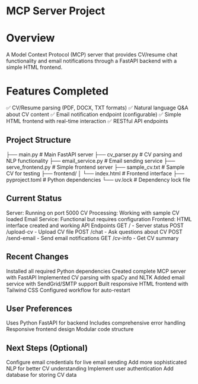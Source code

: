 # MCP Server Project

# Overview
A Model Context Protocol (MCP) server that provides CV/resume chat functionality and email notifications through a FastAPI backend with a simple HTML frontend.

# Features Completed
✅ CV/Resume parsing (PDF, DOCX, TXT formats)
✅ Natural language Q&A about CV content
✅ Email notification endpoint (configurable)
✅ Simple HTML frontend with real-time interaction
✅ RESTful API endpoints


## Project Structure
├── main.py                 # Main FastAPI server
├── cv_parser.py            # CV parsing and NLP functionality
├── email_service.py        # Email sending service
├── serve_frontend.py       # Simple frontend server
├── sample_cv.txt          # Sample CV for testing
├── frontend/
│   └── index.html         # Frontend interface
├── pyproject.toml         # Python dependencies
└── uv.lock               # Dependency lock file

## Current Status
Server: Running on port 5000
CV Processing: Working with sample CV loaded
Email Service: Functional but requires configuration
Frontend: HTML interface created and working
API Endpoints
GET / - Server status
POST /upload-cv - Upload CV file
POST /chat - Ask questions about CV
POST /send-email - Send email notifications
GET /cv-info - Get CV summary


## Recent Changes
Installed all required Python dependencies
Created complete MCP server with FastAPI
Implemented CV parsing with spaCy and NLTK
Added email service with SendGrid/SMTP support
Built responsive HTML frontend with Tailwind CSS
Configured workflow for auto-restart


## User Preferences
Uses Python FastAPI for backend
Includes comprehensive error handling
Responsive frontend design
Modular code structure


## Next Steps (Optional)
Configure email credentials for live email sending
Add more sophisticated NLP for better CV understanding
Implement user authentication
Add database for storing CV data